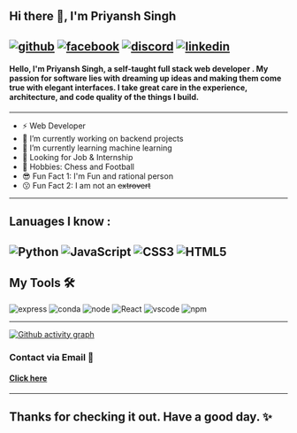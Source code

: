 ## Hi there 👋, I'm Priyansh Singh
[![github](https://img.shields.io/badge/GitHub-100000?style=for-the-badge&logo=github&logoColor=white)][4] [![facebook](https://img.shields.io/badge/Facebook-1877F2?style=for-the-badge&logo=facebook&logoColor=white)][3] [![discord](https://img.shields.io/badge/Discord-5865F2?style=for-the-badge&logo=discord&logoColor=white)][2] [![linkedin](https://img.shields.io/badge/LinkedIn-0077B5?style=for-the-badge&logo=linkedin&logoColor=white)][1]
---
#### Hello, I'm Priyansh Singh, a self-taught full stack web developer . My passion for software lies with dreaming up ideas and making them come true with elegant interfaces. I take great care in the experience, architecture, and code quality of the things I build.
---
- ⚡ Web Developer
- 🔭 I’m currently working on backend projects
- 🌱 I’m currently learning machine learning
- 👀 Looking for Job & Internship
- 🚀 Hobbies: Chess and Football
- 😎 Fun Fact 1: I'm Fun and rational person
- 😗 Fun Fact 2: I am not an ~~extrovert~~
---
**Lanuages I know :**<br/>
--
![Python](https://img.shields.io/badge/Python-FFD43B?style=for-the-badge&logo=python&logoColor=blue) ![JavaScript](https://img.shields.io/badge/JavaScript-323330?style=for-the-badge&logo=javascript&logoColor=F7DF1E) ![CSS3](https://img.shields.io/badge/CSS3-1572B6?style=for-the-badge&logo=css3&logoColor=white) ![HTML5](https://img.shields.io/badge/HTML5-E34F26?style=for-the-badge&logo=html5&logoColor=white)
---
**My Tools** 🛠 <br/>
--
![express](https://img.shields.io/badge/Express.js-000000?style=for-the-badge&logo=express&logoColor=white) ![conda](https://img.shields.io/badge/conda-342B029.svg?&style=for-the-badge&logo=anaconda&logoColor=white) ![node](https://img.shields.io/badge/Node.js-339933?style=for-the-badge&logo=nodedotjs&logoColor=white) ![React](https://img.shields.io/badge/React-20232A?style=for-the-badge&logo=react&logoColor=61DAFB) ![vscode](https://img.shields.io/badge/Visual_Studio_Code-0078D4?style=for-the-badge&logo=visual%20studio%20code&logoColor=white) ![npm](https://img.shields.io/badge/npm-CB3837?style=for-the-badge&logo=npm&logoColor=white)

---

[![Github activity graph](https://activity-graph.herokuapp.com/graph?username=PriyanshSingh167&theme=react-dark)](https://github.com/PriyanshSingh167/github-readme-activity-graph)

### Contact via Email 📧 <br/>
#### [Click here](mailto:rosterkhanna@gmail.com)
---
Thanks for checking it out. Have a good day. ✨
---


[1]: https://www.linkedin.com/in/priyansh-singh-549487185/
[2]: https://discord.com/invite/zVr7NFd3
[3]: https://www.facebook.com/profile.php?id=100075648721098
[4]: https://github.com/PriyanshSingh167
